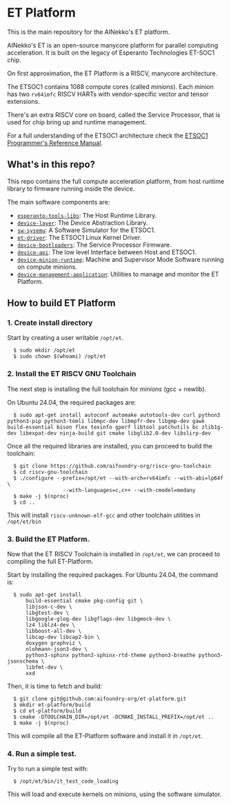 # ET Platform

This is the main repository for the AINekko's ET platform.

AINekko's ET is an open-source manycore platform for parallel
computing acceleration.  It is built on the legacy of Esperanto
Technologies ET-SOC1 chip.

On first approximation, the ET Platform is a RISCV, manycore architecture.

The ETSOC1 contains 1088 compute cores (called _minions_). Each minion has
two `rv64imfc` RISCV HARTs with vendor-specific vector and tensor extensions.

There's an extra RISCV core on board, called the Service Processor, that is used
for chip bring up and runtime management.

For a full understanding of the ETSOC1 architecture check the [ETSOC1 Programmer's Reference Manual](https://github.com/aifoundry-org/et-man/blob/main/ET%20Programmer's%20Reference%20Manual.pdf).

## What's in this repo?

This repo contains the full compute acceleration platform, from
host runtime library to firmware running inside the device.

The main software components are:

  - [`esperanto-tools-libs`](https://github.com/aifoundry-org/et-platform/tree/master/esperanto-tools-libs): The Host Runtime Library.
  - [`device-layer`](https://github.com/aifoundry-org/et-platform/tree/master/devicelayer): The Device Abstraction Library.
  - [`sw-sysemu`](https://github.com/aifoundry-org/et-platform/tree/master/sw-sysemu): A Software Simulator for the ETSOC1.
  - [`et-driver`](https://github.com/aifoundry-org/et-platform/tree/master/et-driver): The ETSOC1 Linux Kernel Driver.
  - [`device-bootloaders`](https://github.com/aifoundry-org/et-platform/tree/master/et-driver): The Service Processor Firmware.
  - [`device-api`](https://github.com/aifoundry-org/et-platform/tree/master/device-api): The low level Interface between Host and ETSOC1.
  - [`device-minion-runtime`](https://github.com/aifoundry-org/et-platform/tree/master/device-minion-runtime): Machine and Supervisor Mode Software running on compute minions.
  - [`device-management-application`](https://github.com/aifoundry-org/et-platform/tree/master/device-management-application): Utilities to manage and monitor the ET Platform.

## How to build ET Platform

### 1. Create install directory

Start by creating a user writable `/opt/et`.

```
  $ sudo mkdir /opt/et
  $ sudo chown $(whoami) /opt/et
```

### 2. Install the ET RISCV GNU Toolchain

The next step is installing the full toolchain for _minions_ (gcc + newlib).

On Ubuntu 24.04, the required packages are:

```
  $ sudo apt-get install autoconf automake autotools-dev curl python3 python3-pip python3-tomli libmpc-dev libmpfr-dev libgmp-dev gawk build-essential bison flex texinfo gperf libtool patchutils bc zlib1g-dev libexpat-dev ninja-build git cmake libglib2.0-dev libslirp-dev
```

Once all the required libraries are installed, you can proceed to build the toolchain:

```
  $ git clone https://github.com/aifoundry-org/riscv-gnu-toolchain
  $ cd riscv-gnu-toolchain
  $ ./configure --prefix=/opt/et --with-arch=rv64imfc --with-abi=lp64f \
                  --with-languages=c,c++ --with-cmodel=medany
  $ make -j $(nproc)
  $ cd ..
```

This will install `riscv-unknown-elf-gcc` and other toolchain utilities in `/opt/et/bin`

### 3. Build the ET Platform.

Now that the ET RISCV Toolchain is installed in `/opt/et`, we can proceed to compiling the full ET-Platform.

Start by installing the required packages. For Ubuntu 24.04, the command is:

```
  $ sudo apt-get install
      build-essential cmake pkg-config git \
      libjson-c-dev \
      libgtest-dev \
      libgoogle-glog-dev libgflags-dev libgmock-dev \
      lz4 liblz4-dev \
      libboost-all-dev \
      libcap-dev libcap2-bin \
      doxygen graphviz \
      nlohmann-json3-dev \
      python3-sphinx python3-sphinx-rtd-theme python3-breathe python3-jsonschema \
      libfmt-dev \
      xxd
```

Then, it is time to fetch and build:

```
  $ git clone git@github.com:aifoundry-org/et-platform.git
  $ mkdir et-platform/build
  $ cd et-platform/build
  $ cmake -DTOOLCHAIN_DIR=/opt/et -DCMAKE_INSTALL_PREFIX=/opt/et ..
  $ make -j $(nproc)
```

This will compile all the ET-Platform software and install it in `/opt/et`.

### 4. Run a simple test.

Try to run a simple test with:

```
  $ /opt/et/bin/it_test_code_loading
```

This will load and execute kernels on minions, using the software simulator.

